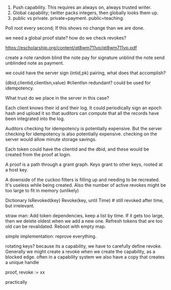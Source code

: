 
1. Push capability. This requires an always on, always trusted writer.
2. Global capability; twitter packs integers, then globally looks them up.
3. public vs private. private=payment. public=teaching.


Poll root every second; If this shows no change than we are done.

we need a global proof state? how do we check revokes?

https://escholarship.org/content/qt8wm711vp/qt8wm711vp.pdf

create a note random
blind the note
pay for signature
unblind the note
send unblinded note as payment.


we could have the server sign (intid,pk) pairing, what does that accomplish?

(dbid,clientid,clientlsn,value)  #clientlsn redundant? could be used for idempotency.

What trust do we place in the server in this case?

Each client knows their id and their log. It could periodically sign an epoch hash and upload it so that auditors can compute that all the records have been integrated into the log.

Auditors checking for idempotency is potentially expensive. But the server checking for idempotency is also potentially expensive. checking on the server would allow minute storage savings.

Each token could have the clientid and the dbid, and these would be created from the proof at login.

A proof is a path through a grant graph. Keys grant to other keys, rooted at a host key.

A downside of the cuckoo filters is filling up and needing to be recreated. It's useless while being created. Also the number of active revokes might be too large to fit in memory (unlikely)

Dictionary 
IsRevoked(key)
Revoke(key, until Time) # still revoked after time, but irrelevant.

straw man:
Add token dependencies, keep a list by time. If it gets too large, then we delete oldest when we add a new one. Refresh tokens that are too old can be revalidated. Reboot with empty map.

simple implementation: reprove everything.

rotating keys?
because its a capability, we have to carefully define revoke.
Generally we might create a revoke when we create the capability, as a blocked edge. often in a capability system we also have a copy that creates a unique handle

proof, revoke := xx

practically